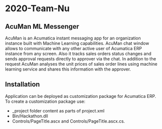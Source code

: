 # 2020-Team-Nu

## AcuMan ML Messenger

AcuMan is an Acumatica instant messaging app for an organization instance built with Machine Learning capabilities. AcuMan chat window allows to communicate with any other active user of Acumatica ERP instance from any screen. Also it tracks sales orders status changes and sends approval requests directly to approver via the chat. In addition to the request AcuMan analyses the unit prices of sales order lines using machine learning service and shares this information with the approver.

## Installation

Application can be deployed as customization package for Acumatica ERP. To create a customization package use:
  - \_project folder content as parts of project.xml
  - Bin/Hackathon.dll
  - Controls/PageTitle.ascx and Controls/PageTitle.ascx.cs.
